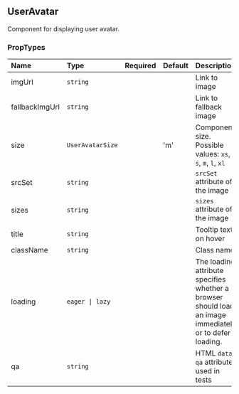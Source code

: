 ## UserAvatar

Component for displaying user avatar.

### PropTypes

| Name           | Type             | Required | Default | Description                                                                                             |
| :------------- | :--------------- | :------- | :------ | :------------------------------------------------------------------------------------------------------ |
| imgUrl         | `string`         |          |         | Link to image                                                                                           |
| fallbackImgUrl | `string`         |          |         | Link to fallback image                                                                                  |
| size           | `UserAvatarSize` |          | 'm'     | Component size. Possible values: `xs`, `s`, `m`, `l`, `xl`                                              |
| srcSet         | `string`         |          |         | `srcSet` attribute of the image                                                                         |
| sizes          | `string`         |          |         | `sizes` attribute of the image                                                                          |
| title          | `string`         |          |         | Tooltip text on hover                                                                                   |
| className      | `string`         |          |         | Class name                                                                                              |
| loading        | `eager \| lazy`  |          |         | The loading attribute specifies whether a browser should load an image immediately or to defer loading. |
| qa             | `string`         |          |         | HTML `data-qa` attribute, used in tests                                                                 |
